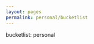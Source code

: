 ```yaml
---
layout: pages
permalink: personal/bucketlist
---
```


<div id="personallist" class="content-wrapper">
    bucketlist: personal
</div>
